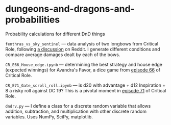 # dungeons-and-dragons-and-probabilities
Probability calculations for different DnD things

`fenthras_vs_sky_sentinel` &mdash; data analysis of two longbows from Critical Role, following [a discussion](https://www.reddit.com/r/criticalrole/comments/59fans/spoilers_e72_what_is_the_difference_in_damage/) on Reddit. I generate different conditions and compare average damages dealt by each of the bows.

`CR_E66_House_edge.ipynb` &mdash; determining the best strategy and house edge (expected winnings) for Avandra's Favor, a dice game from [episode 66](https://youtu.be/jgmBV5NA2A8) of Critical Role.

`CR_E71_Gate_scroll_roll.ipynb` &mdash; is d20 with advantage + d12 Inspiration + 8 a risky roll against DC 19? This is a pivotal moment in [episode 71](https://youtu.be/-I_tnzBKSWk) of Critical Role.

`dndrv.py` &mdash; I define a class for a discrete random variable that allows addition, subtraction, and multiplication with other discrete random variables. Uses NumPy, SciPy, matplotlib.
